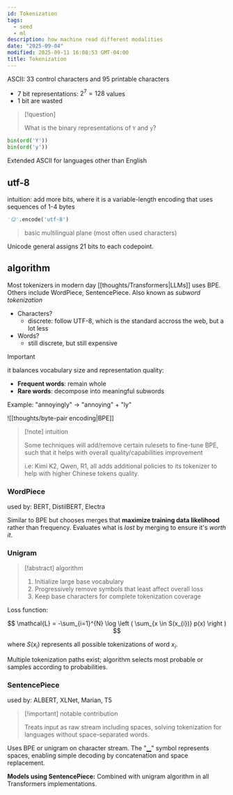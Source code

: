 ```yaml
---
id: Tokenization
tags:
  - seed
  - ml
description: how machine read different modalities
date: "2025-09-04"
modified: 2025-09-11 16:08:53 GMT-04:00
title: Tokenization
---
```


ASCII: 33 control characters and 95 printable characters

- 7 bit representations: $2^{7} = 128$ values
- 1 bit are wasted

> [!question]
>
> What is the binary representations of `Y` and `y`?

```python
bin(ord('Y'))
bin(ord('y'))
```

Extended ASCII for languages other than English

## utf-8

intuition: add more bits, where it is a variable-length encoding that uses sequences of 1-4 bytes

```python
'😋'.encode('utf-8')
```

> basic multilingual plane (most often used characters)

Unicode general assigns 21 bits to each codepoint.

## algorithm

Most tokenizers in modern day [[thoughts/Transformers|LLMs]] uses BPE. Others include WordPiece, SentencePiece. Also known as _subword tokenization_

- Characters?
  - discrete: follow UTF-8, which is the standard accross the web, but a lot less
- Words?
  - still discrete, but still expensive

> [!important]
>
> it balances vocabulary size and representation quality:
>
> - **Frequent words**: remain whole
> - **Rare words**: decompose into meaningful subwords
>
> Example: "annoyingly" → "annoying" + "ly"

![[thoughts/byte-pair encoding|BPE]]

> [!note] intuition
>
> Some techniques will add/remove certain rulesets to fine-tune BPE, such that it helps with overall quality/capabilities improvement
>
> i.e: Kimi K2, Qwen, R1, all adds additional policies to its tokenizer to help with higher Chinese tokens quality.

### WordPiece

used by: BERT, DistilBERT, Electra

Similar to BPE but chooses merges that **maximize training data likelihood** rather than frequency. Evaluates what is _lost_ by merging to ensure it's _worth it_.

### Unigram

> [!abstract] algorithm
>
> 1. Initialize large base vocabulary
> 2. Progressively remove symbols that least affect overall loss
> 3. Keep base characters for complete tokenization coverage

Loss function:

$$
\mathcal{L} = -\sum_{i=1}^{N} \log \left ( \sum_{x \in S(x_{i})} p(x) \right )
$$

where $S(x_i)$ represents all possible tokenizations of word $x_i$.

Multiple tokenization paths exist; algorithm selects most probable or samples according to probabilities.

### SentencePiece

used by: ALBERT, XLNet, Marian, T5

> [!important] notable contribution
>
> Treats input as raw stream including spaces, solving tokenization for languages without space-separated words.

Uses BPE or unigram on character stream. The "▁" symbol represents spaces, enabling simple decoding by concatenation and space replacement.

**Models using SentencePiece:** Combined with unigram algorithm in all Transformers implementations.


